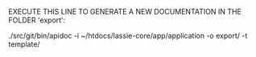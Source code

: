 EXECUTE THIS LINE TO GENERATE A NEW DOCUMENTATION IN THE FOLDER 'export':

./src/git/bin/apidoc -i ~/htdocs/lassie-core/app/application -o export/ -t template/
